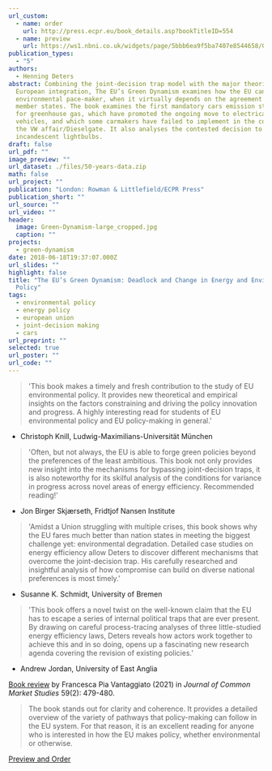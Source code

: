 ```yaml
---
url_custom:
  - name: order
    url: http://press.ecpr.eu/book_details.asp?bookTitleID=554
  - name: preview
    url: https://ws1.nbni.co.uk/widgets/page/5bbb6ea9f5ba7407e8544658/0
publication_types:
  - "5"
authors:
  - Henning Deters
abstract: Combining the joint-decision trap model with the major theories of
  European integration, The EU’s Green Dynamism examines how the EU can be an
  environmental pace-maker, when it virtually depends on the agreement of all
  member states. The book examines the first mandatory cars emission standards
  for greenhouse gas, which have promoted the ongoing move to electrical
  vehicles, and which some carmakers have failed to implement in the context of
  the VW affair/Dieselgate. It also analyses the contested decision to phase out
  incandescent lightbulbs.
draft: false
url_pdf: ""
image_preview: ""
url_dataset: ./files/50-years-data.zip
math: false
url_project: ""
publication: "London: Rowman & Littlefield/ECPR Press"
publication_short: ""
url_source: ""
url_video: ""
header:
  image: Green-Dynamism-large_cropped.jpg
  caption: ""
projects:
  - green-dynamism
date: 2018-06-18T19:37:07.000Z
url_slides: ""
highlight: false
title: "The EU’s Green Dynamism: Deadlock and Change in Energy and Environmental
  Policy"
tags:
  - environmental policy
  - energy policy
  - european union
  - joint-decision making
  - cars
url_preprint: ""
selected: true
url_poster: ""
url_code: ""
---
```


> 'This book makes a timely and fresh contribution to the study of EU environmental policy. It provides new theoretical and empirical insights on the factors constraining and driving the policy innovation and progress. A highly interesting read for students of EU environmental policy and EU policy-making in general.'

* Christoph Knill, Ludwig-Maximilians-Universität München

> 'Often, but not always, the EU is able to forge green policies beyond the preferences of the least ambitious. This book not only provides new insight into the mechanisms for bypassing joint-decision traps, it is also noteworthy for its skilful analysis of the conditions for variance in progress across novel areas of energy efficiency. Recommended reading!'

* Jon Birger Skjærseth, Fridtjof Nansen Institute

> 'Amidst a Union struggling with multiple crises, this book shows why the EU fares much better than nation states in meeting the biggest challenge yet: environmental degradation. Detailed case studies on energy efficiency allow Deters to discover different mechanisms that overcome the joint-decision trap. His carefully researched and insightful analysis of how compromise can build on diverse national preferences is most timely.'

* Susanne K. Schmidt, University of Bremen

> 'This book offers a novel twist on the well-known claim that the EU has to escape a series of internal political traps that are ever present. By drawing on careful process-tracing analyses of three little-studied energy efficiency laws, Deters reveals how actors work together to achieve this and in so doing, opens up a fascinating new research agenda covering the revision of existing policies.'

* Andrew Jordan, University of East Anglia

[Book review](https://onlinelibrary.wiley.com/doi/10.1111/jcms.13191?af=R) by Francesca Pia Vantaggiato (2021) in *Journal of Common Market Studies* 59(2): 479-480.

> The book stands out for clarity and coherence. It provides a detailed overview of the variety of pathways that policy-making can follow in the EU system. For that reason, it is an excellent reading for anyone who is interested in how the EU makes policy, whether environmental or otherwise.

[Preview and Order](https://www.rowmaninternational.com/book/the_eus_green_dynamism/3-156-f980265e-4a8f-4a43-9e95-454af769f038)
